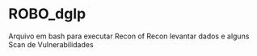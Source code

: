 # ROBO_dglp
Arquivo em bash para executar Recon of Recon levantar dados e alguns Scan de Vulnerabilidades
